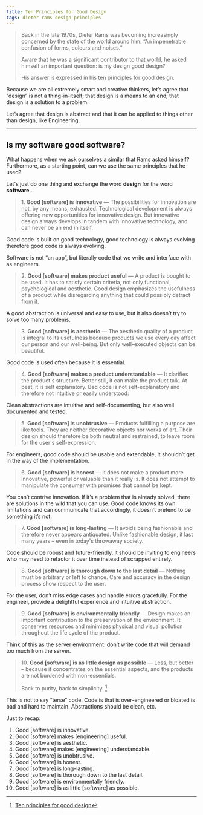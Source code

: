 ```yaml
---
title: Ten Principles for Good Design
tags: dieter-rams design-principles
---
```


> Back in the late 1970s, Dieter Rams was becoming increasingly concerned by the state of the world around him: “An impenetrable confusion of forms, colours and noises.”
>
> Aware that he was a significant contributor to that world, he asked himself an important question: is my design good design?
>
>  His answer is expressed in his ten principles for good design.

Because we are all extremely smart and creative thinkers, let’s agree that “design” is not a thing-in-itself; that design is a means to an end; that design is a solution to a problem.

Let’s agree that design is abstract and that it can be applied to things other than design, like Engineering.

---


## Is my software good software?

 What happens when we ask ourselves a similar that Rams asked himself? Furthermore, as a starting point, can we use the same principles that he used?

Let's just do one thing and exchange the word **design** for the word **software**…

> <span>1.</span> **Good [software] is innovative** — The possibilities for innovation are not, by any means, exhausted. Technological development is always offering new opportunities for innovative design. But innovative design always develops in tandem with innovative technology, and can never be an end in itself.

Good code is built on good technology, good technology is always evolving therefore good code is always evolving.

Software is not “an app”, but literally code that we write and interface with as engineers.

> <span>2.</span> **Good [software] makes product useful** — A product is bought to be used. It has to satisfy certain criteria, not only functional, psychological and aesthetic. Good design emphasizes the usefulness of a product while disregarding anything that could possibly detract from it.

A good abstraction is universal and easy to use, but it also doesn’t try to solve too many problems.

> <span>3.</span> **Good [software] is aesthetic** — The aesthetic quality of a product is integral to its usefulness because products we use every day affect our person and our well-being. But only well-executed objects can be beautiful.

Good code is used often because it is essential.

> <span>4.</span> **Good [software] makes a product understandable** — It clarifies the product's structure. Better still, it can make the product talk. At best, it is self explanatory.
Bad code is not self-explanatory and therefore not intuitive or easily understood:

Clean abstractions are intuitive and self-documenting, but also well documented and tested.

> <span>5.</span> **Good [software] is unobtrusive** — Products fulfilling a purpose are like tools. They are neither decorative objects nor works of art. Their design should therefore be both neutral and restrained, to leave room for the user's self-expression.

For engineers, good code should be usable and extendable, it shouldn’t get in the way of the implementation.

> <span>6.</span> **Good [software] is honest** — It does not make a product more innovative, powerful or valuable than it really is. It does not attempt to manipulate the consumer with promises that cannot be kept.

You can’t contrive innovation. If it’s a problem that is already solved, there are solutions in the wild that you can use. Good code knows its own limitations and can communicate that accordingly, it doesn’t pretend to be something it’s not.

> <span>7.</span> **Good [software] is long-lasting** — It avoids being fashionable and therefore never appears antiquated. Unlike fashionable design, it last many years – even in today's throwaway society.

Code should be robust and future-friendly, it should be inviting to engineers who may need to refactor it over time instead of scrapped entirely.

> <span>8.</span> **Good [software]  is thorough down to the last detail** — Nothing must be arbitrary or left to chance. Care and accuracy in the design process show respect to the user.

For the user, don’t miss edge cases and handle errors gracefully. For the engineer, provide a delightful experience and intuitive abstraction.

> <span>9.</span> **Good [software] is environmentally friendly** — Design makes an important contribution to the preservation of the environment. It conserves resources and minimizes physical and visual pollution throughout the life cycle of the product.

Think of this as the server environment: don’t write code that will demand too much from the server.

> <span>10.</span> **Good [software] is as little design as possible** — Less, but better – because it concentrates on the essential aspects, and the products are not burdened with non-essentials.
>
> Back to purity, back to simplicity. [^vitso]

This is not to say “terse” code. Code is that is over-engineered or bloated is bad and hard to maintain. Abstractions should be clean, etc.

Just to recap:

1. Good [software] is innovative.
1. Good [software] makes [engineering] useful.
1. Good [software] is aesthetic.
1. Good [software] makes [engineering] understandable.
1. Good [software] is unobtrusive.
1. Good [software] is honest.
1. Good [software] is long-lasting.
1. Good [software] is thorough down to the last detail.
1. Good [software] is environmentally friendly.
1. Good [software] is as little [software] as possible.


[^vitso]: [Ten principles for good design](https://www.vitsoe.com/us/about/good-design)


